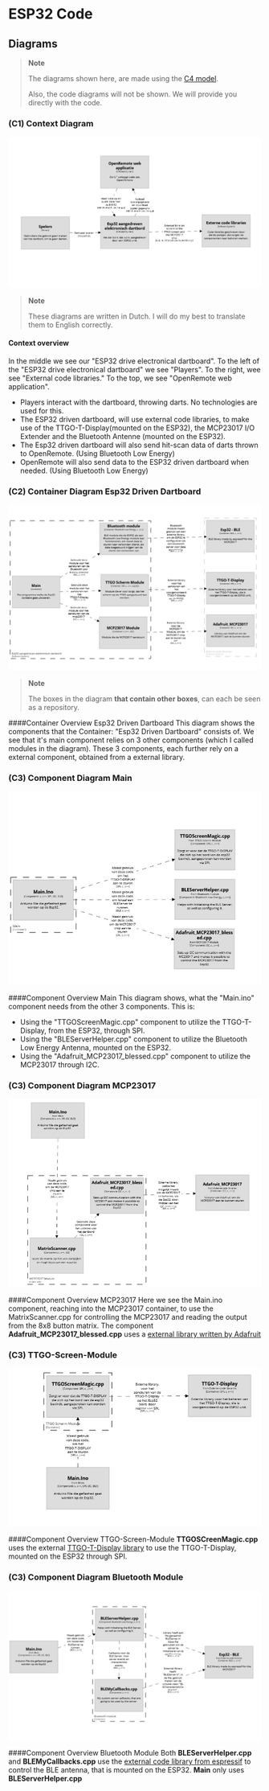 # ESP32 Code

## Diagrams

>**Note**
>
> The diagrams shown here, are made using the [C4 model](https://c4model.com/).
> 
> Also, the code diagrams will not be shown. We will provide you directly with the code.

### (C1) Context Diagram
![Context diagram for the ESP32 driven dartboard](./img/esp32/c4/context.jpg)
>**Note**
>
>These diagrams are written in Dutch. I will do my best to translate them to English correctly.

#### Context overview
In the middle we see our "ESP32 drive electronical dartboard". To the left of the "ESP32 drive electronical dartboard" we see "Players". To the right, wee see "External code libraries." To the top, we see "OpenRemote web application".

* Players interact with the dartboard, throwing darts. No technologies are used for this.
* The ESP32 driven dartboard, will use external code libraries, to make use of the TTGO-T-Display(mounted on the ESP32), the MCP23017 I/O Extender and the Bluetooth Antenne (mounted on the ESP32).
* The Esp32 driven dartboard will also send hit-scan data of darts thrown to OpenRemote. (Using Bluetooth Low Energy)
* OpenRemote will also send data to the ESP32 driven dartboard when needed. (Using Bluetooth Low Energy)

### (C2) Container Diagram Esp32 Driven Dartboard
![Container diagram for the ESP32 Driven Dartboard](./img/esp32/c4/container-esp32.jpg)
>**Note**
>
>The boxes in the diagram **that contain other boxes**, can each be seen as a repository.

####Container Overview Esp32 Driven Dartboard
This diagram shows the components that the Container: "Esp32 Driven Dartboard" consists of. We see that it's main component relies on 3 other components (which I called modules in the diagram). These 3 components, each further rely on a external component, obtained from a external library.

### (C3) Component Diagram Main
![Component Diagram for the Main file of ESP32 ](./img/esp32/c4/component-esp32.jpg)

####Component Overview Main
This diagram shows, what the "Main.ino" component needs from the other 3 components. This is:
* Using the "TTGOScreenMagic.cpp" component to utilize the TTGO-T-Display, from the ESP32, through SPI.
* Using the "BLEServerHelper.cpp" component to utilize the Bluetooth Low Energy Antenna, mounted on the ESP32.
* Using the "Adafruit_MCP23017_blessed.cpp" component to utilize the MCP23017 through I2C.

### (C3) Component Diagram MCP23017
![Component Diagram for the MCP23017 module](./img/esp32/c4/component-matrix-module.jpg)

####Component Overview MCP23017
Here we see the Main.ino component, reaching into the MCP23017 container, to use the MatrixScanner.cpp for controlling the MCP23017 and reading the output from the 8x8 button matrix. The component **Adafruit_MCP23017_blessed.cpp** uses a [external library written by Adafruit](https://github.com/adafruit/Adafruit-MCP23017-Arduino-Library)
 
### (C3) TTGO-Screen-Module
![Component Diagram for the TTGO-Screen-Module](./img/esp32/c4/component-screen-module.jpg)

####Component Overview TTGO-Screen-Module
**TTGOSCreenMagic.cpp** uses the external [TTGO-T-Display library](https://github.com/Xinyuan-LilyGO/TTGO-T-Display) to use the TTGO-T-Display, mounted on the ESP32 through SPI.

### (C3) Component Diagram Bluetooth Module
![Component Diagram for the Bluetooth module](./img/esp32/c4/component-bluetooth-module.jpg)

####Component Overview Bluetooth Module
Both **BLEServerHelper.cpp** and **BLEMyCallbacks.cpp** use the [external code library from espressif](https://github.com/espressif/arduino-esp32/tree/master/libraries/BLE/src) to control the BLE antenna, that is mounted on the ESP32. **Main** only uses **BLEServerHelper.cpp**
